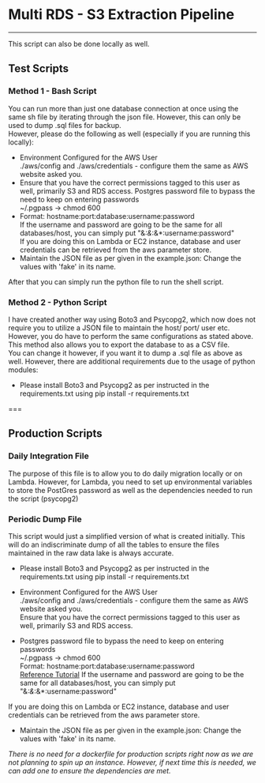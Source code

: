 # Multi RDS - S3 Extraction Pipeline

---

This script can also be done locally as well.

## Test Scripts

### Method 1 - Bash Script

You can run more than just one database connection at once using the same sh file by iterating through the json file. However, this can only be used to dump .sql files for backup.  
However, please do the following as well (especially if you are running this locally):

* Environment Configured for the AWS User  
./aws/config and ./aws/credentials - configure them the same as AWS website asked you.  
* Ensure that you have the correct permissions tagged to this user as well, primarily S3 and RDS access.
Postgres password file to bypass the need to keep on entering passwords  
~/.pgpass → chmod 600  
* Format: hostname:port:database:username:password  
If the username and password are going to be the same for all databases/host, you can simply put "&*:&*:&*:username:password"  
If you are doing this on Lambda or EC2 instance, database and user credentials can be retrieved from the aws parameter store.
* Maintain the JSON file as per given in the example.json: Change the values with 'fake' in its name.

After that you can simply run the python file to run the shell script.

### Method 2 - Python Script

I have created another way using Boto3 and Psycopg2, which now does not require you to utilize a JSON file to maintain the host/ port/ user etc. However, you do have to perform the same configurations as stated above.  
This method also allows you to export the database to as a CSV file.  
You can change it however, if you want it to dump a .sql file as above as well. However, there are additional requirements due to the usage of python modules:

* Please install Boto3 and Psycopg2 as per instructed in the requirements.txt using pip install -r requirements.txt

===

## Production Scripts

### Daily Integration File

The purpose of this file is to allow you to do daily migration locally or on Lambda. However, for Lambda, you need to set up environmental variables to store the PostGres password as well as the dependencies needed to run the script (psycopg2)

### Periodic Dump File

This script would just a simplified version of what is created initially. This will do an indiscriminate dump of all the tables to ensure the files maintained in the raw data lake is always accurate.

* Please install Boto3 and Psycopg2 as per instructed in the requirements.txt using pip install -r requirements.txt

* Environment Configured for the AWS User  
./aws/config and ./aws/credentials - configure them the same as AWS website asked you.  
Ensure that you have the correct permissions tagged to this user as well, primarily S3 and RDS access.

* Postgres password file to bypass the need to keep on entering passwords  
~/.pgpass → chmod 600  
Format: hostname:port:database:username:password  
[Reference Tutorial](https://www.postgresql.org/docs/10/libpq-pgpass.html)
If the username and password are going to be the same for all databases/host, you can simply put "&*:&*:&*:username:password"  

If you are doing this on Lambda or EC2 instance, database and user credentials can be retrieved from the aws parameter store.

* Maintain the JSON file as per given in the example.json: Change the values with 'fake' in its name.

*There is no need for a dockerfile for production scripts right now as we are not planning to spin up an instance. However, if next time this is needed, we can add one to ensure the dependencies are met.*
